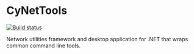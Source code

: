 # CyNetTools
[![Build status](https://ci.appveyor.com/api/projects/status/tsj9m59fctvixibu/branch/master?svg=true)](https://ci.appveyor.com/project/cyrusbuilt/cynettools/branch/master)

Network utilities framework and desktop application for .NET that wraps common command line tools.
